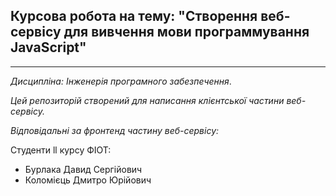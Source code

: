 ## Курсова робота на тему: "Створення веб-сервісу для вивчення мови программування JavaScript"
---
*Дисципліна: Інженерія програмного забезпечення*.

*Цей репозиторій створений для написання клієнтської частини веб-сервісу.*

*Відповідальні за фронтенд частину веб-сервісу:*

Студенти ll курсу ФІОТ:
- Бурлака Давид Сергійович
- Коломієць Дмитро Юрійович
